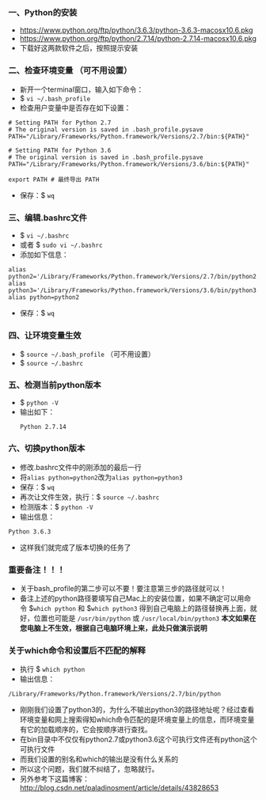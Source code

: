 ### __一、Python的安装__
- https://www.python.org/ftp/python/3.6.3/python-3.6.3-macosx10.6.pkg
- https://www.python.org/ftp/python/2.7.14/python-2.7.14-macosx10.6.pkg
- 下载好这两款软件之后，按照提示安装

### __二、检查环境变量 （可不用设置）__
- 新开一个terminal窗口，输入如下命令：
- $ `vi ~/.bash_profile`
- 检查用户变量中是否存在如下设置：
 ```
 # Setting PATH for Python 2.7
 # The original version is saved in .bash_profile.pysave
PATH="/Library/Frameworks/Python.framework/Versions/2.7/bin:${PATH}"

 # Setting PATH for Python 3.6
 # The original version is saved in .bash_profile.pysave
PATH="/Library/Frameworks/Python.framework/Versions/3.6/bin:${PATH}"

export PATH # 最终导出 PATH
 ```
 
- 保存：$ `wq`

### __三、编辑.bashrc文件__
- $ `vi ~/.bashrc`
- 或者 $ `sudo vi ~/.bashrc`
- 添加如下信息：
 ```
 alias python2='/Library/Frameworks/Python.framework/Versions/2.7/bin/python2.7'
alias python3='/Library/Frameworks/Python.framework/Versions/3.6/bin/python3.6'
alias python=python2
 ```

- 保存：$ `wq`

### __四、让环境变量生效__
- $ `source ~/.bash_profile` （可不用设置）
- $ `source ~/.bashrc`

### __五、检测当前python版本__
- $ `python -V`
- 输出如下：
  ```
  Python 2.7.14
  ```
### __六、切换python版本__
- 修改.bashrc文件中的刚添加的最后一行
- 将`alias python=python2`改为`alias python=python3`
- 保存：$ `wq`
- 再次让文件生效，执行：$ `source ~/.bashrc`
- 检测版本：$ `python -V`
- 输出信息：
 ```
 Python 3.6.3
 ```

- 这样我们就完成了版本切换的任务了

### __重要备注！！！__
- 关于bash_profile的第二步可以不要！要注意第三步的路径就可以！
- 备注上述的python路径要填写自己Mac上的安装位置，如果不确定可以用命令 $`which python` 和 $`which python3` 得到自己电脑上的路径替换再上面，就好，位置也可能是 `/usr/bin/python` 或 `/usr/local/bin/python3`  **本文如果在您电脑上不生效，根据自己电脑环境上来，此处只做演示说明**



### __关于which命令和设置后不匹配的解释__
- 执行 $ `which python`
- 输出信息：
 ```
 /Library/Frameworks/Python.framework/Versions/2.7/bin/python
```

- 刚刚我们设置了python3的，为什么不输出python3的路径地址呢？经过查看环境变量和网上搜索得知which命令匹配的是环境变量上的信息，而环境变量有它的加载顺序的，它会按顺序进行查找。
- 在bin目录中不仅仅有python2.7或python3.6这个可执行文件还有python这个可执行文件
- 而我们设置的别名和which的输出是没有什么关系的
- 所以这个问题，我们就不纠结了，忽略就行。
- 另外参考下这篇博客：http://blog.csdn.net/paladinosment/article/details/43828653